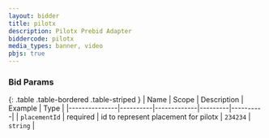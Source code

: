 ```yaml
---
layout: bidder
title: pilotx
description: Pilotx Prebid Adapter
biddercode: pilotx
media_types: banner, video
pbjs: true
---
```


### Bid Params

{: .table .table-bordered .table-striped }
| Name          | Scope    | Description | Example | Type     |
|---------------|----------|-------------|---------|----------|
| `placementId` | required | id to represent placement for pilotx          | `234234`   | `string` |